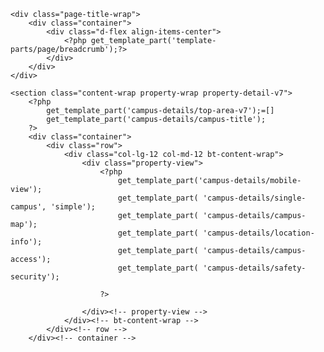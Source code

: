 <?php 
global $post;
$post_id = get_the_ID();
get_header();
?>
    <div class="page-title-wrap">
        <div class="container">
            <div class="d-flex align-items-center">
                <?php get_template_part('template-parts/page/breadcrumb');?>
            </div>
        </div>
    </div>
            
    <section class="content-wrap property-wrap property-detail-v7">
        <?php
            get_template_part('campus-details/top-area-v7');=[]
            get_template_part('campus-details/campus-title'); 
        ?>
        <div class="container">
            <div class="row">
                <div class="col-lg-12 col-md-12 bt-content-wrap">                  
                    <div class="property-view">
                        <?php       
                            get_template_part('campus-details/mobile-view');                     
                            get_template_part( 'campus-details/single-campus', 'simple');
                            get_template_part( 'campus-details/campus-map');
                            get_template_part( 'campus-details/location-info');
                            get_template_part( 'campus-details/campus-access');                                    
                            get_template_part( 'campus-details/safety-security');                                    

                        ?>
                        
                    </div><!-- property-view -->
                </div><!-- bt-content-wrap -->
            </div><!-- row -->
        </div><!-- container -->
